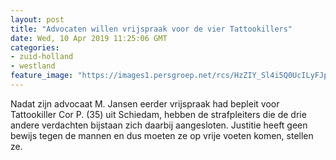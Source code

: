 ```yaml
---
layout: post
title: "Advocaten willen vrijspraak voor de vier Tattookillers"
date: Wed, 10 Apr 2019 11:25:06 GMT
categories: 
- zuid-holland 
- westland 
feature_image: "https://images1.persgroep.net/rcs/HzZIY_Sl4i5Q0UcILyFJpFV3_rA/diocontent/106731580/_fitwidth/400/?appId=21791a8992982cd8da851550a453bd7f&quality=0.7"
---
```


Nadat zijn advocaat M. Jansen eerder vrijspraak had bepleit voor Tattookiller Cor P. (35) uit Schiedam, hebben de strafpleiters die de drie andere verdachten bijstaan zich daarbij aangesloten. Justitie heeft geen bewijs tegen de mannen en dus moeten ze op vrije voeten komen, stellen ze.

